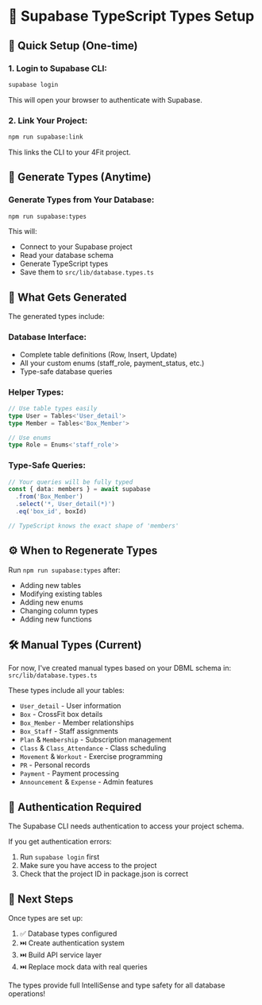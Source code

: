 # 🔧 Supabase TypeScript Types Setup

## 🚀 Quick Setup (One-time)

### 1. Login to Supabase CLI:
```bash
supabase login
```
This will open your browser to authenticate with Supabase.

### 2. Link Your Project:
```bash
npm run supabase:link
```
This links the CLI to your 4Fit project.

## 🔄 Generate Types (Anytime)

### Generate Types from Your Database:
```bash
npm run supabase:types
```

This will:
- Connect to your Supabase project
- Read your database schema
- Generate TypeScript types
- Save them to `src/lib/database.types.ts`

## 🎯 What Gets Generated

The generated types include:

### **Database Interface:**
- Complete table definitions (Row, Insert, Update)
- All your custom enums (staff_role, payment_status, etc.)
- Type-safe database queries

### **Helper Types:**
```typescript
// Use table types easily
type User = Tables<'User_detail'>
type Member = Tables<'Box_Member'>

// Use enums
type Role = Enums<'staff_role'>
```

### **Type-Safe Queries:**
```typescript
// Your queries will be fully typed
const { data: members } = await supabase
  .from('Box_Member')
  .select('*, User_detail(*)')
  .eq('box_id', boxId)

// TypeScript knows the exact shape of 'members'
```

## ⚙️ When to Regenerate Types

Run `npm run supabase:types` after:
- Adding new tables
- Modifying existing tables  
- Adding new enums
- Changing column types
- Adding new functions

## 🛠️ Manual Types (Current)

For now, I've created manual types based on your DBML schema in:
`src/lib/database.types.ts`

These types include all your tables:
- `User_detail` - User information
- `Box` - CrossFit box details  
- `Box_Member` - Member relationships
- `Box_Staff` - Staff assignments
- `Plan` & `Membership` - Subscription management
- `Class` & `Class_Attendance` - Class scheduling
- `Movement` & `Workout` - Exercise programming
- `PR` - Personal records
- `Payment` - Payment processing
- `Announcement` & `Expense` - Admin features

## 🔐 Authentication Required

The Supabase CLI needs authentication to access your project schema. 

If you get authentication errors:
1. Run `supabase login` first
2. Make sure you have access to the project
3. Check that the project ID in package.json is correct

## 🎉 Next Steps

Once types are set up:
1. ✅ Database types configured  
2. ⏭️ Create authentication system
3. ⏭️ Build API service layer
4. ⏭️ Replace mock data with real queries

The types provide full IntelliSense and type safety for all database operations!